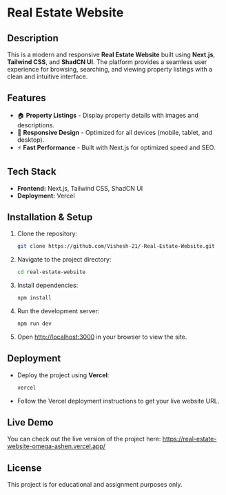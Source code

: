 # Real Estate Website

## Description
This is a modern and responsive **Real Estate Website** built using **Next.js**, **Tailwind CSS**, and **ShadCN UI**. The platform provides a seamless user experience for browsing, searching, and viewing property listings with a clean and intuitive interface.

## Features
- 🏠 **Property Listings** - Display property details with images and descriptions.
- 📱 **Responsive Design** - Optimized for all devices (mobile, tablet, and desktop).
- ⚡ **Fast Performance** - Built with Next.js for optimized speed and SEO.

## Tech Stack
- **Frontend:** Next.js, Tailwind CSS, ShadCN UI
- **Deployment:** Vercel 

## Installation & Setup
1. Clone the repository:
   ```bash
   git clone https://github.com/Vishesh-21/-Real-Estate-Website.git
   ```
2. Navigate to the project directory:
   ```bash
   cd real-estate-website
   ```
3. Install dependencies:
   ```bash
   npm install
   ```
4. Run the development server:
   ```bash
   npm run dev
   ```
5. Open [http://localhost:3000](http://localhost:3000) in your browser to view the site.

## Deployment
- Deploy the project using **Vercel**:
  ```bash
  vercel
  ```
- Follow the Vercel deployment instructions to get your live website URL.

## Live Demo
You can check out the live version of the project here: https://real-estate-website-omega-ashen.vercel.app/

## License
This project is for educational and assignment purposes only.